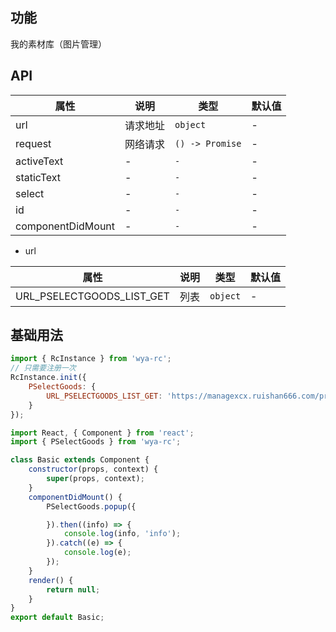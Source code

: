 ## 功能
我的素材库（图片管理）

## API
属性 | 说明 | 类型 | 默认值
---|---|---|---
url | 请求地址 | `object` | -
request | 网络请求 | `() -> Promise` | -
activeText | - | `-` | -
staticText | - | `-` | -
select | - | `-` | -
id | - | `-` | -
componentDidMount | - | `-` | -
- url

属性 | 说明 | 类型 | 默认值
---|---|---|---
URL_PSELECTGOODS_LIST_GET | 列表 | `object` | -



## 基础用法
```js
import { RcInstance } from 'wya-rc';
// 只需要注册一次
RcInstance.init({
	PSelectGoods: {
		URL_PSELECTGOODS_LIST_GET: 'https://managexcx.ruishan666.com/product/product/list.json'
	}
});
```
```jsx
import React, { Component } from 'react';
import { PSelectGoods } from 'wya-rc';

class Basic extends Component {
	constructor(props, context) {
		super(props, context);
	}
	componentDidMount() {
		PSelectGoods.popup({

		}).then((info) => {
			console.log(info, 'info');
		}).catch((e) => {
			console.log(e);
		});
	}
	render() {
		return null;
	}
}
export default Basic;



```